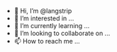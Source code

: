 - 👋 Hi, I’m @langstrip
- 👀 I’m interested in ...
- 🌱 I’m currently learning ...
- 💞️ I’m looking to collaborate on ...
- 📫 How to reach me ...

<!---
langstrip/langstrip is a ✨ special ✨ repository because its `README.md` (this file) appears on your GitHub profile.
You can click the Preview link to take a look at your changes.
--->
